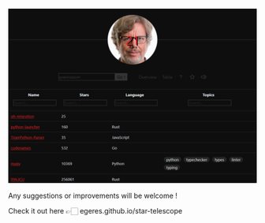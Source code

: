 
![](https://github.com/egeres/Star-telescope/blob/main/public/screenshot.png)

Any suggestions or improvements will be welcome !

Check it out here 👉🏻 egeres.github.io/star-telescope